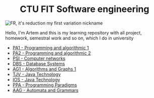 <div align="center">
<h1>CTU FIT Software engineering</h1>
</div>

<img src="https://i.imgur.com/9vxUBy9.jpg:large" alt="FR, it's reduction my first variation nickname" />

Hello, I'm Artem and this is my learning repository with all project, homework, semestral work and so on, which I do in university

- [PA1 - Programming and algorithmic 1](https://github.com/DarkRader/University/tree/main/1.Semestr/1.Programming%20and%20algorithmic%201(BI-PA1.21))
- [PA2 - Programming and algorithmic 2](https://github.com/DarkRader/University/tree/main/2.Semestr/1.Programming%20and%20algorithmic%202(BI-PA2.21))
- [PSI - Computer networks](https://github.com/DarkRader/University/tree/main/2.Semestr/2.Computer%20networks(BI-PSI.21)%20)
- [DBS - Database Systems](https://github.com/DarkRader/University/tree/main/2.Semestr/3.Database%20Systems(BI-DBS.21)%20)
- [AG1 - Algorithms and Graphs 1](https://github.com/DarkRader/University/tree/main/3.Semestr/1.Algorithms%20and%20Graphs%201(BI-AG1))
- [TJV - Java Technology](https://github.com/DarkRader/University/tree/main/3.Semestr/2.Java%20Technology(BI-TJV.21))
- [IOS - Java Technology](https://github.com/DarkRader/University/tree/main/3.Semestr/3.Basics%20of%20iOS%20app%20development%20for%20iPhone%20and%20iPad(BI-IOS))
- [PPA - Programming Paradigms](https://github.com/DarkRader/University/tree/main/3.Semestr/4.Programming%20Paradigms(BI-PPA.21))
- [AAG - Automata and Grammars](https://github.com/DarkRader/University/tree/main/3.Semestr/5.Automata%20and%20Grammars(BI-AAG.21))

